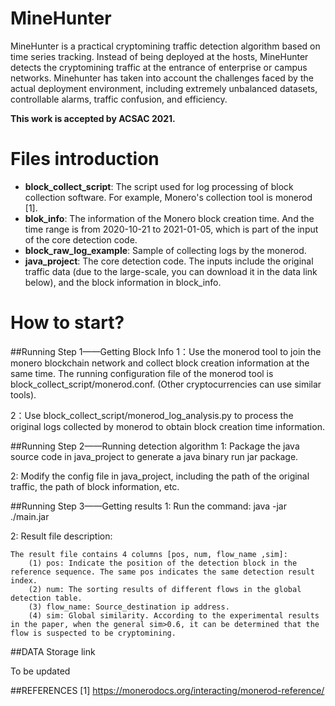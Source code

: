 # MineHunter

MineHunter is a practical cryptomining traffic detection algorithm based on time series tracking. Instead of being deployed at the hosts, MineHunter detects the cryptomining traffic at the entrance of enterprise or campus networks. Minehunter has taken into account the challenges faced by the actual deployment environment, including extremely unbalanced datasets, controllable alarms, traffic confusion, and efficiency.

**This work is accepted by ACSAC 2021.**

# Files introduction

* **block\_collect\_script**: The script used for log processing of block collection software. For example, Monero's collection tool is monerod [1].
* **blok\_info**: The information of the Monero block creation time. And the time range is from 2020-10-21 to 2021-01-05, which is part of the input of the core detection code.
* **block\_raw\_log\_example**: Sample of collecting logs by the monerod.
* **java\_project**: The core detection code. The inputs include the original traffic data (due to the large-scale, you can download it in the data link below), and the block information in block\_info.

# How to start?

##Running Step 1——Getting Block Info
1：Use the monerod tool to join the monero blockchain network and collect block creation information at the same time. The running configuration file of the monerod tool is block\_collect\_script/monerod.conf. (Other cryptocurrencies can use similar tools).

2：Use block\_collect\_script/monerod\_log\_analysis.py to process the original logs collected by monerod to obtain block creation time information.

##Running Step 2——Running detection algorithm
1: Package the java source code in java\_project to generate a java binary run jar package.

2: Modify the config file in java\_project, including the path of the original traffic, the path of block information, etc.

##Running Step 3——Getting results
1: Run the command: java -jar ./main.jar

2: Result file description:

	The result file contains 4 columns [pos, num, flow_name ,sim]:
		(1) pos: Indicate the position of the detection block in the reference sequence. The same pos indicates the same detection result index.
		(2) num: The sorting results of different flows in the global detection table.
		(3) flow_name: Source_destination ip address.
		(4) sim: Global similarity. According to the experimental results in the paper, when the general sim>0.6, it can be determined that the flow is suspected to be cryptomining. 

##DATA Storage link

To be updated


##REFERENCES
[1] https://monerodocs.org/interacting/monerod-reference/